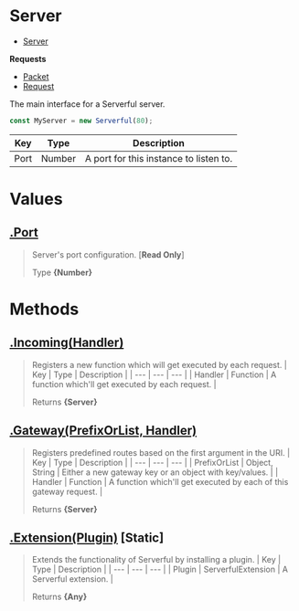 
# Server

* [Server](https://github.com/ServerfulArch/Core/blob/master/Documentation/Server.md)

**Requests**
* [Packet](https://github.com/ServerfulArch/Core/blob/master/Documentation/Packet.md)
* [Request](https://github.com/ServerfulArch/Core/blob/master/Documentation/Request.md)

The main interface for a Serverful server.
```js
const MyServer = new Serverful(80);
```

| Key | Type | Description |
| --- | --- | --- |
| Port | Number | A port for this instance to listen to. |



# Values
## [.Port](https://github.com/ServerfulArch/Core/blob/master/lib/Server.js#L22)
> Server's port configuration. [**Read Only**]
>
> Type **{Number}**

# Methods
## [.Incoming(Handler)](https://github.com/ServerfulArch/Core/blob/master/lib/Server.js#L74)
> Registers a new function which will get executed by each request.
> | Key | Type | Description |
> | --- | --- | --- |
> | Handler | Function | A function which'll get executed by each request. |
>
> Returns **{Server}** 

## [.Gateway(PrefixOrList, Handler)](https://github.com/ServerfulArch/Core/blob/master/lib/Server.js#L88)
> Registers predefined routes based on the first argument in the URI.
> | Key | Type | Description |
> | --- | --- | --- |
> | PrefixOrList | Object, String | Either a new gateway key or an object with key/values. |
> | Handler | Function | A function which'll get executed by each of this gateway request. |
>
> Returns **{Server}** 

## [.Extension(Plugin)](https://github.com/ServerfulArch/Core/blob/master/lib/Server.js#L112) [**Static**]
> Extends the functionality of Serverful by installing a plugin.
> | Key | Type | Description |
> | --- | --- | --- |
> | Plugin | ServerfulExtension | A Serverful extension. |
>
> Returns **{Any}** 

